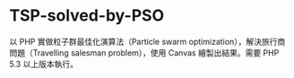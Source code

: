 # TSP-solved-by-PSO
以 PHP 實做粒子群最佳化演算法（Particle swarm optimization），解決旅行商問題（Travelling salesman problem），使用 Canvas 繪製出結果。需要 PHP 5.3 以上版本執行。
